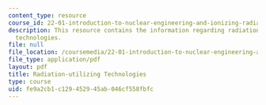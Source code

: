 ```yaml
---
content_type: resource
course_id: 22-01-introduction-to-nuclear-engineering-and-ionizing-radiation-fall-2015
description: This resource contains the information regarding radiation-utilizing
  technologies.
file: null
file_location: /coursemedia/22-01-introduction-to-nuclear-engineering-and-ionizing-radiation-fall-2015/fe9a2cb1c129452945ab046cf558fbfc_MIT22_01F15_lec2.pdf
file_type: application/pdf
layout: pdf
title: Radiation-utilizing Technologies
type: course
uid: fe9a2cb1-c129-4529-45ab-046cf558fbfc
---
```

